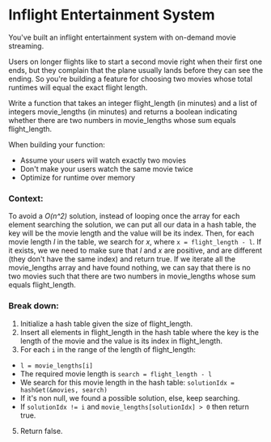 # Inflight Entertainment System
You've built an inflight entertainment system with on-demand movie streaming.

Users on longer flights like to start a second movie right when their first one ends, but they complain that the plane usually lands before they can see the ending. So you're building a feature for choosing two movies whose total runtimes will equal the exact flight length.

Write a function that takes an integer flight_length (in minutes) and a list of integers movie_lengths (in minutes) and returns a boolean indicating whether there are two numbers in movie_lengths whose sum equals flight_length.

When building your function:
 - Assume your users will watch exactly two movies
 - Don't make your users watch the same movie twice
 - Optimize for runtime over memory


### Context:
To avoid a *O(n^2)* solution, instead of looping once the array for each element
searching the solution, we can put all our data in a hash table, the key will be
the movie length and the value will be its index. Then, for each movie length *l*
in the table, we search for *x*, where `x = flight_length - l`. If it exists, we
we need to make sure that *l* and *x* are positive, and are different (they
don't have the same index) and return true. If we iterate all the movie_lengths
array and have found nothing, we can say that there is no two movies such that
there are two numbers in movie_lengths whose sum equals flight_length.

### Break down:
1. Initialize a hash table given the size of flight_length.
2. Insert all elements in flight_length in the hash table where the key is the length of the movie and the value is its index in flight_length.
3. For each `i` in the range of the length of flight_length:
 - `l = movie_lengths[i]`
 - The required movie length is `search = flight_length - l`
 - We search for this movie length in the hash table: `solutionIdx = hashGet(&movies, search)`
 - If it's non null, we found a possible solution, else, keep searching.
 - If `solutionIdx != i` and `movie_lengths[solutionIdx] > 0` then return true.
5. Return false.
